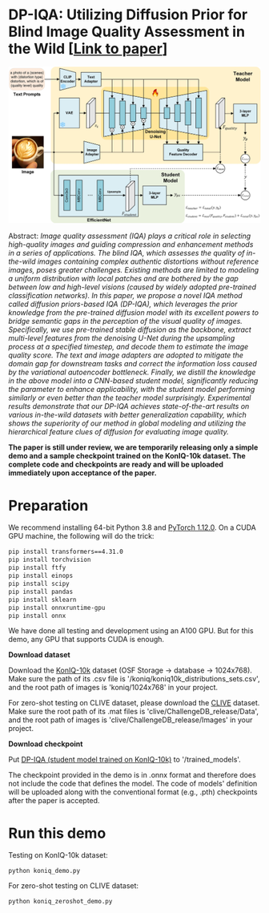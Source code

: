 # DP-IQA: Utilizing Diffusion Prior for Blind Image Quality Assessment in the Wild [[Link to paper](https://arxiv.org/abs/2405.19996)]

![Framework](/figures/framework.jpg)

Abstract: *Image quality assessment (IQA) plays a critical role in selecting high-quality images and guiding compression and enhancement methods in a series of applications. The blind IQA, which assesses the quality of in-the-wild images containing complex authentic distortions without reference images, poses greater challenges. Existing methods are limited to modeling a uniform distribution with local patches and are bothered by the gap between low and high-level visions (caused by widely adopted pre-trained classification networks). In this paper, we propose a novel IQA method called diffusion priors-based IQA (DP-IQA), which leverages the prior knowledge from the pre-trained diffusion model with its excellent powers to bridge semantic gaps in the perception of the visual quality of images. Specifically, we use pre-trained stable diffusion as the backbone, extract multi-level features from the denoising U-Net during the upsampling process at a specified timestep, and decode them to estimate the image quality score. The text and image adapters are adopted to mitigate the domain gap for downstream tasks and correct the information loss caused by the variational autoencoder bottleneck. Finally, we distill the knowledge in the above model into a CNN-based student model, significantly reducing the parameter to enhance applicability, with the student model performing similarly or even better than the teacher model surprisingly. Experimental results demonstrate that our DP-IQA achieves state-of-the-art results on various in-the-wild datasets with better generalization capability, which shows the superiority of our method in global modeling and utilizing the hierarchical feature clues of diffusion for evaluating image quality.*

**The paper is still under review, we are temporarily releasing only a simple demo and a sample checkpoint trained on the KonIQ-10k dataset. The complete code and checkpoints are ready and will be uploaded immediately upon acceptance of the paper.**

# Preparation
We recommend installing 64-bit Python 3.8 and [PyTorch 1.12.0](https://pytorch.org/get-started/locally/). On a CUDA GPU machine, the following will do the trick:

```
pip install transformers==4.31.0
pip install torchvision
pip install ftfy
pip install einops
pip install scipy
pip install pandas
pip install sklearn
pip install onnxruntime-gpu
pip install onnx
```

We have done all testing and development using an A100 GPU. But for this demo, any GPU that supports CUDA is enough.

**Download dataset**

Download the [KonIQ-10k](https://osf.io/hcsdy/) dataset (OSF Storage -> database -> 1024x768). Make sure the path of its .csv file is '/koniq/koniq10k_distributions_sets.csv', and the root path of images is 'koniq/1024x768' in your project.

For zero-shot testing on CLIVE dataset, please download the [CLIVE](https://live.ece.utexas.edu/research/ChallengeDB/index.html) dataset. Make sure the root path of its .mat files is 'clive/ChallengeDB_release/Data', and the root path of images is 'clive/ChallengeDB_release/Images' in your project.

**Download checkpoint**

Put [DP-IQA (student model trained on KonIQ-10k)](https://drive.google.com/file/d/1PNznQU-vuS2ThA6tWT-fy3DmzPIuJRTN/view?usp=drive_link) to '/trained_models'.

The checkpoint provided in the demo is in .onnx format and therefore does not include the code that defines the model. The code of models' definition will be uploaded along with the conventional format (e.g., .pth) checkpoints after the paper is accepted.

# Run this demo
Testing on KonIQ-10k dataset:

```
python koniq_demo.py
```

For zero-shot testing on CLIVE dataset:

```
python koniq_zeroshot_demo.py
```

